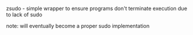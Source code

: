 zsudo - simple wrapper to ensure programs don't terminate execution due to lack of sudo


note: will eventually become a proper sudo implementation
